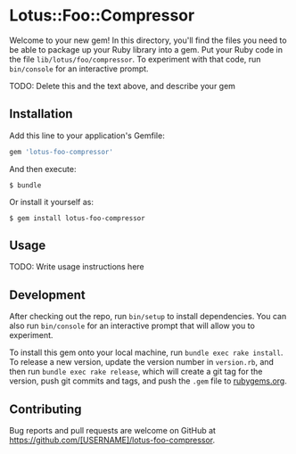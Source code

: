 # Lotus::Foo::Compressor

Welcome to your new gem! In this directory, you'll find the files you need to be able to package up your Ruby library into a gem. Put your Ruby code in the file `lib/lotus/foo/compressor`. To experiment with that code, run `bin/console` for an interactive prompt.

TODO: Delete this and the text above, and describe your gem

## Installation

Add this line to your application's Gemfile:

```ruby
gem 'lotus-foo-compressor'
```

And then execute:

    $ bundle

Or install it yourself as:

    $ gem install lotus-foo-compressor

## Usage

TODO: Write usage instructions here

## Development

After checking out the repo, run `bin/setup` to install dependencies. You can also run `bin/console` for an interactive prompt that will allow you to experiment.

To install this gem onto your local machine, run `bundle exec rake install`. To release a new version, update the version number in `version.rb`, and then run `bundle exec rake release`, which will create a git tag for the version, push git commits and tags, and push the `.gem` file to [rubygems.org](https://rubygems.org).

## Contributing

Bug reports and pull requests are welcome on GitHub at https://github.com/[USERNAME]/lotus-foo-compressor.

